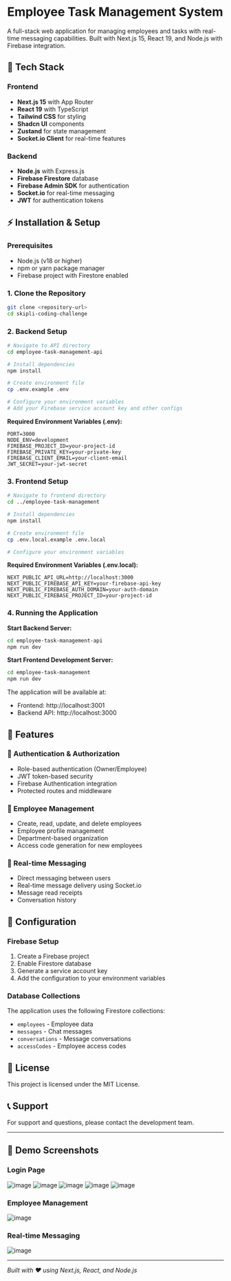 # Employee Task Management System

A full-stack web application for managing employees and tasks with real-time messaging capabilities. Built with Next.js 15, React 19, and Node.js with Firebase integration.

## 🚀 Tech Stack

### Frontend
- **Next.js 15** with App Router
- **React 19** with TypeScript
- **Tailwind CSS** for styling
- **Shadcn UI** components
- **Zustand** for state management
- **Socket.io Client** for real-time features

### Backend
- **Node.js** with Express.js
- **Firebase Firestore** database
- **Firebase Admin SDK** for authentication
- **Socket.io** for real-time messaging
- **JWT** for authentication tokens

## ⚡ Installation & Setup

### Prerequisites
- Node.js (v18 or higher)
- npm or yarn package manager
- Firebase project with Firestore enabled

### 1. Clone the Repository
```bash
git clone <repository-url>
cd skipli-coding-challenge
```

### 2. Backend Setup
```bash
# Navigate to API directory
cd employee-task-management-api

# Install dependencies
npm install

# Create environment file
cp .env.example .env

# Configure your environment variables
# Add your Firebase service account key and other configs
```

**Required Environment Variables (.env):**
```env
PORT=3000
NODE_ENV=development
FIREBASE_PROJECT_ID=your-project-id
FIREBASE_PRIVATE_KEY=your-private-key
FIREBASE_CLIENT_EMAIL=your-client-email
JWT_SECRET=your-jwt-secret
```

### 3. Frontend Setup
```bash
# Navigate to frontend directory
cd ../employee-task-management

# Install dependencies
npm install

# Create environment file
cp .env.local.example .env.local

# Configure your environment variables
```

**Required Environment Variables (.env.local):**
```env
NEXT_PUBLIC_API_URL=http://localhost:3000
NEXT_PUBLIC_FIREBASE_API_KEY=your-firebase-api-key
NEXT_PUBLIC_FIREBASE_AUTH_DOMAIN=your-auth-domain
NEXT_PUBLIC_FIREBASE_PROJECT_ID=your-project-id
```

### 4. Running the Application

**Start Backend Server:**
```bash
cd employee-task-management-api
npm run dev
```

**Start Frontend Development Server:**
```bash
cd employee-task-management
npm run dev
```

The application will be available at:
- Frontend: http://localhost:3001
- Backend API: http://localhost:3000

## 🎯 Features

### 🔐 Authentication & Authorization
- Role-based authentication (Owner/Employee)
- JWT token-based security
- Firebase Authentication integration
- Protected routes and middleware

### 👥 Employee Management
- Create, read, update, and delete employees
- Employee profile management
- Department-based organization
- Access code generation for new employees

### 💬 Real-time Messaging
- Direct messaging between users
- Real-time message delivery using Socket.io
- Message read receipts
- Conversation history

## 🔧 Configuration

### Firebase Setup
1. Create a Firebase project
2. Enable Firestore database
3. Generate a service account key
4. Add the configuration to your environment variables

### Database Collections
The application uses the following Firestore collections:
- `employees` - Employee data
- `messages` - Chat messages
- `conversations` - Message conversations
- `accessCodes` - Employee access codes

## 📝 License

This project is licensed under the MIT License.

## 📞 Support

For support and questions, please contact the development team.

---

## 📸 Demo Screenshots


### Login Page
![image](https://github.com/user-attachments/assets/0e312d84-cccf-4c34-8cc5-439df44e5168)
![image](https://github.com/user-attachments/assets/a01b918f-8bee-4f56-892d-3d36a2b1e8a1)
![image](https://github.com/user-attachments/assets/4da4185a-1d7a-4489-bb2f-0c7e75baf757)
![image](https://github.com/user-attachments/assets/0f385411-c2e2-451e-acc0-3db6e74791e4)
![image](https://github.com/user-attachments/assets/ee6f4c9d-a735-453c-b5b3-8e14ba6b4ba8)



### Employee Management
![image](https://github.com/user-attachments/assets/099ae7a2-0f86-4739-9715-bc18e09beaa3)


### Real-time Messaging
![image](https://github.com/user-attachments/assets/86929f5d-64a4-4637-ad16-16e546a8ad0a)

---

*Built with ❤️ using Next.js, React, and Node.js* 
